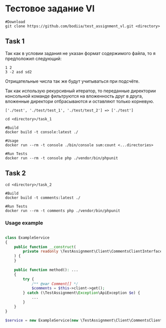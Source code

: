 # Тестовое задание Vl

```shell
#Download
git clone https://github.com/bodiia/test_assignment_vl.git <directory>
```
## Task 1

Так как в условии задания не указан формат содержимого файла, то я предположил следующий:
```shell
1 2
3 -2 asd sd2
```
Отрицательные числа так же будут учитываться при подсчёте.

Так как использую рекурсивный итератор, то переданные директории консольной команде фильтруются на вложенность друг в друга, вложенные директори
отбрасываются и оставляют только корневую.
```shell
['./test', './test/test_1', './test/test_2'] => ['./test']
```

```shell
cd <directory>/task_1

#Build
docker build -t console:latest ./

#Usage
docker run --rm -t console ./bin/console sum:count <...directories>

#Run Tests
docker run --rm -t console php ./vendor/bin/phpunit
```

## Task 2

```shell
cd <directory>/task_2

#Build
docker build -t comments:latest ./

#Run Tests
docker run --rm -t comments php ./vendor/bin/phpunit
```

### Usage example

```php

class ExampleService
{
    public function __construct(
        private readonly \TestAssignment\Client\CommentsClientInterface $client
    ) {
    }
    
    public function method(): ...
    {
        try {
            /** @var Comment[] */
            $comments = $this->client->get();
        } catch (\TestAssignment\Exception\ApiException $e) {
            ...
        }
    } 
}

$service = new ExampleService(new \TestAssignment\Client\CommentsClient());
```